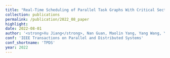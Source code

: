 ```yaml
---
title: "Real-Time Scheduling of Parallel Task Graphs With Critical Sections Across Different Vertices"
collection: publications
permalink: /publication/2022_08_paper
highlight: 
date: 2022-08-01
author: '<strong>Xu Jiang</strong>, Nan Guan, Maolin Yang, Yang Wang, Yue Tang, Wang Yi'
conf: 'IEEE Transactions on Parallel and Distributed Systems'
conf_shortname: 'TPDS'
year: 2022
---
```

